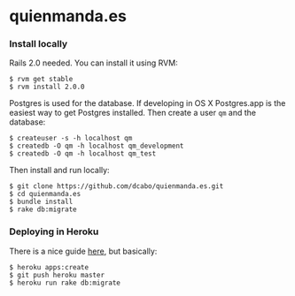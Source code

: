 quienmanda.es
=============

### Install locally

Rails 2.0 needed. You can install it using RVM:
 
    $ rvm get stable
    $ rvm install 2.0.0
    
Postgres is used for the database. If developing in OS X Postgres.app is the easiest way to get Postgres installed. Then create a user `qm` and the database:
 
    $ createuser -s -h localhost qm
    $ createdb -O qm -h localhost qm_development
    $ createdb -O qm -h localhost qm_test
    
Then install and run locally:
 
    $ git clone https://github.com/dcabo/quienmanda.es.git
    $ cd quienmanda.es
    $ bundle install
    $ rake db:migrate

### Deploying in Heroku

There is a nice guide [here][1], but basically:
 
    $ heroku apps:create
    $ git push heroku master
    $ heroku run rake db:migrate
    
[1]: https://devcenter.heroku.com/articles/rails4-getting-started